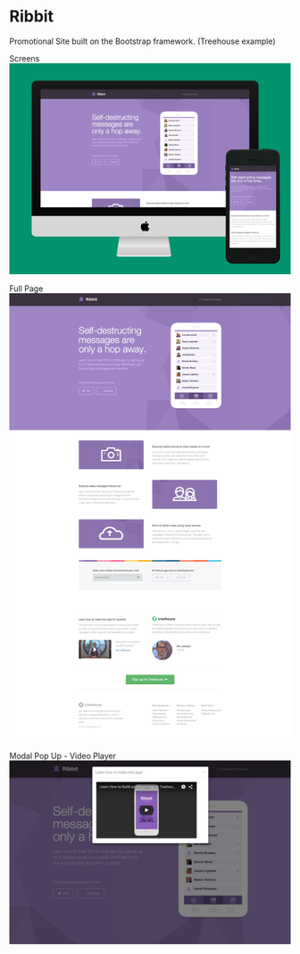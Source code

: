 # Ribbit

Promotional Site built on the Bootstrap framework. (Treehouse example)

Screens
![Screens](img/screenshots/screens.png "Screens View")

Full Page
![Splash Page](img/screenshots/thumbnail.png "Page Full Page View")

Modal Pop Up - Video Player
![Modal Pop Up](img/screenshots/pop-up.png "Modal Pop Up Video Player")

